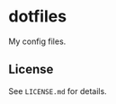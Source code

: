 dotfiles
========

My config files.

License
-------

See `LICENSE.md` for details.

[dotbot]: https://github.com/anishathalye/dotbot
